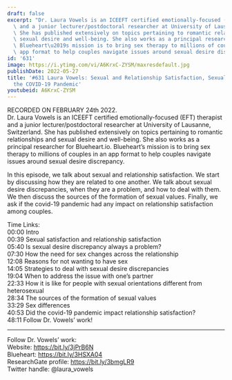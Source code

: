 ```yaml
---
draft: false
excerpt: "Dr. Laura Vowels is an ICEEFT certified emotionally-focused (EFT) therapist\
  \ and a junior lecturer/postdoctoral researcher at University of Lausanne, Switzerland.\
  \ She has published extensively on topics pertaining to romantic relationships and\
  \ sexual desire and well-being. She also works as a principal researcher for Blueheart.io.\
  \ Blueheart\u2019s mission is to bring sex therapy to millions of couples in an\
  \ app format to help couples navigate issues around sexual desire discrepancy."
id: '631'
image: https://i.ytimg.com/vi/A6KrxC-ZYSM/maxresdefault.jpg
publishDate: 2022-05-27
title: '#631 Laura Vowels: Sexual and Relationship Satisfaction, Sexual Values, and
  the COVID-19 Pandemic'
youtubeid: A6KrxC-ZYSM
---
```

RECORDED ON FEBRUARY 24th 2022.  
Dr. Laura Vowels is an ICEEFT certified emotionally-focused (EFT) therapist and a junior lecturer/postdoctoral researcher at University of Lausanne, Switzerland. She has published extensively on topics pertaining to romantic relationships and sexual desire and well-being. She also works as a principal researcher for Blueheart.io. Blueheart’s mission is to bring sex therapy to millions of couples in an app format to help couples navigate issues around sexual desire discrepancy.

In this episode, we talk about sexual and relationship satisfaction. We start by discussing how they are related to one another. We talk about sexual desire discrepancies, when they are a problem, and how to deal with them. We then discuss the sources of the formation of sexual values. Finally, we ask if the covid-19 pandemic had any impact on relationship satisfaction among couples.

Time Links:  
00:00 Intro  
00:39  Sexual satisfaction and relationship satisfaction  
05:40  Is sexual desire discrepancy always a problem?  
07:30  How the need for sex changes across the relationship  
12:08  Reasons for not wanting to have sex  
14:05  Strategies to deal with sexual desire discrepancies  
19:04  When to address the issue with one’s partner  
22:33  How it is like for people with sexual orientations different from heterosexual  
28:34  The sources of the formation of sexual values  
33:29  Sex differences  
40:53  Did the covid-19 pandemic impact relationship satisfaction?  
48:11  Follow Dr. Vowels’ work!

---

Follow Dr. Vowels’ work:  
Website: https://bit.ly/3jPrB6N  
Blueheart: https://bit.ly/3HSXA04  
ResearchGate profile: https://bit.ly/3bmgLR9  
Twitter handle: @laura_vowels
